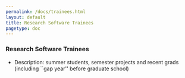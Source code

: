 ```yaml
---
permalink: /docs/trainees.html
layout: default
title: Research Software Trainees
pagetype: doc
---
```


### Research Software Trainees

  * Description: summer students, semester projects and recent grads (including ``gap year'' before graduate school)

